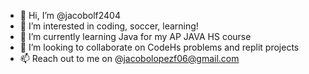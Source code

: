 - 👋 Hi, I’m @jacobolf2404
- 👀 I’m interested in coding, soccer, learning!
- 🌱 I’m currently learning Java for my AP JAVA HS course
- 💞️ I’m looking to collaborate on CodeHs problems and replit projects
- 📫 Reach out to me on @jacobolopezf06@gmail.com

<!---
jacobolf2404/jacobolf2404 is a ✨ special ✨ repository because its `README.md` (this file) appears on your GitHub profile.
You can click the Preview link to take a look at your changes.
--->
